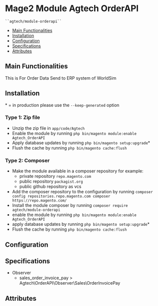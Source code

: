 # Mage2 Module Agtech OrderAPI

    ``agtech/module-orderapi``

 - [Main Functionalities](#markdown-header-main-functionalities)
 - [Installation](#markdown-header-installation)
 - [Configuration](#markdown-header-configuration)
 - [Specifications](#markdown-header-specifications)
 - [Attributes](#markdown-header-attributes)


## Main Functionalities
This is For Order Data Send to ERP system of WorldSim

## Installation
\* = in production please use the `--keep-generated` option

### Type 1: Zip file

 - Unzip the zip file in `app/code/Agtech`
 - Enable the module by running `php bin/magento module:enable Agtech_OrderAPI`
 - Apply database updates by running `php bin/magento setup:upgrade`\*
 - Flush the cache by running `php bin/magento cache:flush`

### Type 2: Composer

 - Make the module available in a composer repository for example:
    - private repository `repo.magento.com`
    - public repository `packagist.org`
    - public github repository as vcs
 - Add the composer repository to the configuration by running `composer config repositories.repo.magento.com composer https://repo.magento.com/`
 - Install the module composer by running `composer require agtech/module-orderapi`
 - enable the module by running `php bin/magento module:enable Agtech_OrderAPI`
 - apply database updates by running `php bin/magento setup:upgrade`\*
 - Flush the cache by running `php bin/magento cache:flush`


## Configuration




## Specifications

 - Observer
	- sales_order_invoice_pay > Agtech\OrderAPI\Observer\Sales\OrderInvoicePay


## Attributes



